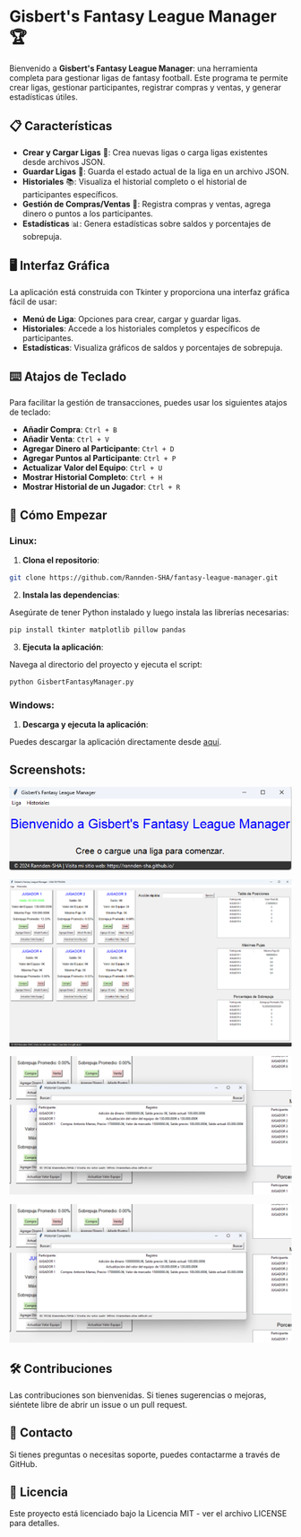 # Gisbert's Fantasy League Manager 🏆

Bienvenido a **Gisbert's Fantasy League Manager**: una herramienta completa para gestionar ligas de fantasy football. Este programa te permite crear ligas, gestionar participantes, registrar compras y ventas, y generar estadísticas útiles.

## 📋 Características

- **Crear y Cargar Ligas** 🏈: Crea nuevas ligas o carga ligas existentes desde archivos JSON.
- **Guardar Ligas** 💾: Guarda el estado actual de la liga en un archivo JSON.
- **Historiales** 📚: Visualiza el historial completo o el historial de participantes específicos.
- **Gestión de Compras/Ventas** 💸: Registra compras y ventas, agrega dinero o puntos a los participantes.
- **Estadísticas** 📊: Genera estadísticas sobre saldos y porcentajes de sobrepuja.

## 🖥️ Interfaz Gráfica

La aplicación está construida con Tkinter y proporciona una interfaz gráfica fácil de usar:

- **Menú de Liga**: Opciones para crear, cargar y guardar ligas.
- **Historiales**: Accede a los historiales completos y específicos de participantes.
- **Estadísticas**: Visualiza gráficos de saldos y porcentajes de sobrepuja.

## ⌨️ Atajos de Teclado

Para facilitar la gestión de transacciones, puedes usar los siguientes atajos de teclado:

- **Añadir Compra**: `Ctrl + B`
- **Añadir Venta**: `Ctrl + V`
- **Agregar Dinero al Participante**: `Ctrl + D`
- **Agregar Puntos al Participante**: `Ctrl + P`
- **Actualizar Valor del Equipo**: `Ctrl + U`
- **Mostrar Historial Completo**: `Ctrl + H`
- **Mostrar Historial de un Jugador**: `Ctrl + R`

## 🚀 Cómo Empezar

### Linux:

   1. **Clona el repositorio**:

   ```bash
   git clone https://github.com/Rannden-SHA/fantasy-league-manager.git
   ```
   2. **Instala las dependencias**:

  Asegúrate de tener Python instalado y luego instala las librerías necesarias:

   ```bash
   pip install tkinter matplotlib pillow pandas
   ```
   3. **Ejecuta la aplicación**:

   Navega al directorio del proyecto y ejecuta el script:

   ```bash
   python GisbertFantasyManager.py
   ```

### Windows:

1. **Descarga y ejecuta la aplicación**:

Puedes descargar la aplicación directamente desde [aquí](https://www.dropbox.com/scl/fi/6zbkymfteteaxcfspws1i/GisbertFantasyManager.exe?rlkey=7wsfvv4mxj8k6nf8h9zjfokth&st=97nliqfs&dl=0).

## Screenshots:

![INTRO](https://github.com/Rannden-SHA/GisbertFantasyManager/blob/main/Screenshots/Intro_screen.png)

![MAIN](https://github.com/Rannden-SHA/GisbertFantasyManager/blob/main/Screenshots/Main_Screen.png)

![HISTORY](https://github.com/Rannden-SHA/GisbertFantasyManager/blob/main/Screenshots/Historial_Screen.png)

![FILES](https://github.com/Rannden-SHA/GisbertFantasyManager/blob/main/Screenshots/Historial_Screen.png)

## 🛠️ Contribuciones

Las contribuciones son bienvenidas. Si tienes sugerencias o mejoras, siéntete libre de abrir un issue o un pull request.

## 💬 Contacto

Si tienes preguntas o necesitas soporte, puedes contactarme a través de GitHub.

## 📝 Licencia

Este proyecto está licenciado bajo la Licencia MIT - ver el archivo LICENSE para detalles.
